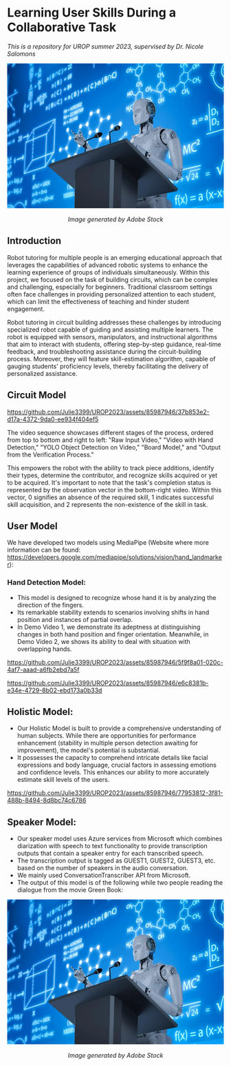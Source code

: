 # Learning User Skills During a Collaborative Task

*This is a repository for UROP summer 2023, supervised by Dr. Nicole Salomons*

<p align="center">
<img src="AdobeStock_206783935-1200x800.webp" width="600">
</p>
<p align="center">
<em>Image generated by  Adobe Stock</em>
</p>

## Introduction   
Robot tutoring for multiple people is an emerging educational approach that leverages the capabilities of advanced robotic systems to enhance the learning experience of groups of individuals simultaneously. Within this project, we focused on the task of building circuits, which can be complex and challenging, especially for beginners. Traditional classroom settings often face challenges in providing personalized attention to each student, which can limit the effectiveness of teaching and hinder student engagement.

Robot tutoring in circuit building addresses these challenges by introducing specialized robot capable of guiding and assisting multiple learners. The robot is equipped with sensors, manipulators, and instructional algorithms that aim to interact with students, offering step-by-step guidance, real-time feedback, and troubleshooting assistance during the circuit-building process. Moreover, they will feature skill-estimation algorithm, capable of gauging students' proficiency levels, thereby facilitating the delivery of personalized assistance.

## Circuit Model


https://github.com/Julie3399/UROP2023/assets/85987946/37b853e2-d17a-4372-9da0-ee934f404ef5



The video sequence showcases different stages of the process, ordered from top to bottom and right to left: "Raw Input Video," "Video with Hand Detection," "YOLO Object Detection on Video," "Board Model," and "Output from the Verification Process."

This empowers the robot with the ability to track piece additions, identify their types, determine the contributor, and recognize skills acquired or yet to be acquired. It's important to note that the task's completion status is represented by the observation vector in the bottom-right video. Within this vector, 0 signifies an absence of the required skill, 1 indicates successful skill acquisition, and 2 represents the non-existence of the skill in task.

## User Model

We have developed two models using MediaPipe (Website where more information can be found: https://developers.google.com/mediapipe/solutions/vision/hand_landmarker):

### Hand Detection Model:
- This model is designed to recognize whose hand it is by analyzing the direction of the fingers.
- Its remarkable stability extends to scenarios involving shifts in hand position and instances of partial overlap.
- In Demo Video 1, we demonstrate its adeptness at distinguishing changes in both hand position and finger orientation. Meanwhile, in Demo Video 2, we shows its ability to deal with situation with overlapping hands.


https://github.com/Julie3399/UROP2023/assets/85987946/5f9f8a01-020c-4af7-aaad-a6fb2ebd7a5f


https://github.com/Julie3399/UROP2023/assets/85987946/e6c8381b-e34e-4729-8b02-ebd173a0b33d




## Holistic Model:
- Our Holistic Model is built to provide a comprehensive understanding of human subjects. While there are opportunities for performance enhancement (stability in multiple person detection awaiting for improvement), the model's potential is substantial. 
- It possesses the capacity to comprehend intricate details like facial expressions and body language, crucial factors in assessing emotions and confidence levels. This enhances our ability to more accurately estimate skill levels of the users.


https://github.com/Julie3399/UROP2023/assets/85987946/77953812-3f81-488b-8494-8d8bc74c6786

## Speaker Model:
- Our speaker model uses Azure services from Microsoft which combines diarization with speech to text functionality to provide transcription outputs that contain a speaker entry for each transcribed speech.
- The transcription output is tagged as GUEST1, GUEST2, GUEST3, etc. based on the number of speakers in the audio conversation.
- We mainly used ConversationTranscriber API from Microsoft.
- The output of this model is of the following while two people reading the dialogue from the movie Green Book: 

<p align="center">
<img src="AdobeStock_206783935-1200x800.webp" width="600">
</p>
<p align="center">
<em>Image generated by  Adobe Stock</em>
</p>
